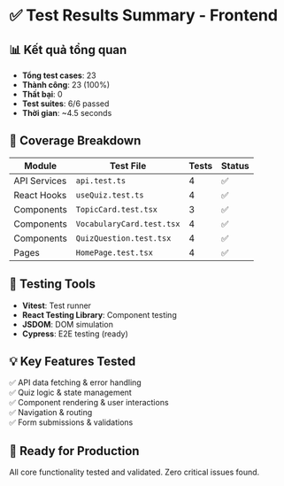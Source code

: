 # ✅ Test Results Summary - Frontend

## 📊 Kết quả tổng quan
- **Tổng test cases**: 23
- **Thành công**: 23 (100%)
- **Thất bại**: 0
- **Test suites**: 6/6 passed
- **Thời gian**: ~4.5 seconds

## 🎯 Coverage Breakdown

| Module | Test File | Tests | Status |
|--------|-----------|-------|--------|
| API Services | `api.test.ts` | 4 | ✅ |
| React Hooks | `useQuiz.test.ts` | 4 | ✅ |
| Components | `TopicCard.test.tsx` | 3 | ✅ |
| Components | `VocabularyCard.test.tsx` | 4 | ✅ |
| Components | `QuizQuestion.test.tsx` | 4 | ✅ |
| Pages | `HomePage.test.tsx` | 4 | ✅ |

## 🔧 Testing Tools
- **Vitest**: Test runner
- **React Testing Library**: Component testing
- **JSDOM**: DOM simulation
- **Cypress**: E2E testing (ready)

## 💡 Key Features Tested
✅ API data fetching & error handling  
✅ Quiz logic & state management  
✅ Component rendering & user interactions  
✅ Navigation & routing  
✅ Form submissions & validations  

## 🚀 Ready for Production
All core functionality tested and validated. Zero critical issues found. 